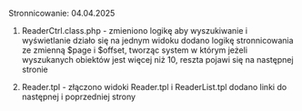Stronnicowanie: 04.04.2025
1) ReaderCtrl.class.php - 
zmieniono logikę aby wyszukiwanie i wyświetlanie działo się na jednym widoku
dodano logikę stronnicowania ze zmienną $page i $offset, tworząc system w którym jeżeli wyszukanych obiektów jest więcej niż 10, reszta pojawi się na następnej stronie 

2) Reader.tpl -
złączono widoki Reader.tpl i ReaderList.tpl
dodano linki do następnej i poprzedniej strony
